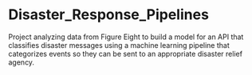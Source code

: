 # Disaster_Response_Pipelines
Project analyzing data from Figure Eight to build a model for an API that classifies disaster messages using a machine learning pipeline that categorizes events so they can be sent to an appropriate disaster relief agency.
